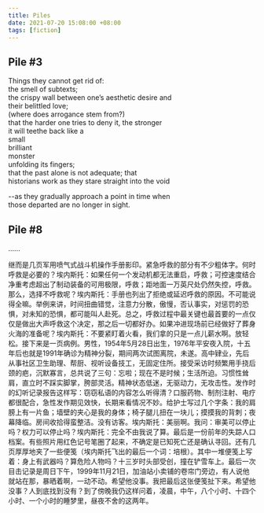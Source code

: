 ```yaml
---
title: Piles
date: 2021-07-20 15:08:00 +08:00
tags: [fiction]
---
```


## Pile \#3

Things they cannot get rid of:  
the smell of subtexts;  
the crispy wall between one’s aesthetic desire and  
their belittled love;  
(where does arrogance stem from?)  
that the harder one tries to deny it, the stronger  
it will teethe back like a  
small  
brilliant  
monster  
unfolding its fingers;  
that the past alone is not adequate; that  
historians work as they stare straight into the void  

--as they gradually approach a point in time when  
those departed are no longer in sight.  

## Pile \#8
......

继而是几页军用喷气式战斗机操作手册影印。紧急呼救的部分有不少粗体字。何时呼救是必要的？埃内斯托：如果任何一个发动机都无法重启，呼救；可控速度结合净重考虑超出了制动装备的可用极限，呼救；距地面一万英尺处仍然失控，呼救。那么，选择不呼救呢？埃内斯托：手册也列出了拒绝或延迟呼救的原因。不可能说得全嘛。举例来讲，时间扭曲错觉，注意力分散，傲慢，否认事实，对惩罚的恐惧，对未知的恐惧，都可能叫人赴死。总之，呼救过程中最关键也最首要的一点仅仅是做出大声呼救这个决定，那之后一切都好办。如果冲进现场前已经做好了葬身火海的准备呢？埃内斯托：不要紧盯着火看，我们拿的只是一点儿薪水啊。放轻松。接下来是一页病例。男性，1954年5月28日出生，1976年平安夜入院，十五年后也就是1991年确诊为精神分裂，期间两次试图离院，未遂。高中肄业，先后从事社区卫生助理、帮厨、视听设备技工，无固定住所。接受采访时频繁用手挠后颈的疤，沉默寡言，总共说了三句：忘啦；现在不是时候；生活所迫。习惯性耸肩，直立时不踩实脚掌，胯部灵活。精神状态低迷，无驱动力，无攻击性。发作时的幻听记录报告这样写：窃窃私语的内容怎么听得清？口服药物、制剂注射、电疗都很配合，急性发作期见效快，长期来看情况不妙。给护士写过几个字条：我的肩膀上有一片鱼；墙壁的夹心是我的身体；椅子腿儿扭在一块儿；摸摸我的背刺；夜幕降临。房间收拾得蛮整洁。没有访客。埃内斯托：美丽啊。我问：审美可以停止吗？权力可以停止吗？埃内斯托：完全不由我说了算。最后是一份前年的失踪人口档案。有些照片用红色记号笔圈了起来，不确定是已知死亡还是确认寻回。还有几页厚厚地夹了一些便笺（埃内斯托飞出的最后一个词：培根）。其中一堆便笺上写着：身上有武器吗？算危险人物吗？十三岁时头部受创，撞在铲雪车上。最后一次目击记录是周日下午，1999年11月21日，加油站小卖铺的卷帘门旁边，有人说他就站在那，暴晒着啊，一动不动。希望他没事。我把最后这张便笺扯下来。希望他没事？人到底找到没有？到了傍晚我仍这样问着，凌晨，中午，八个小时、十四个小时、一个小时的睡梦里，昼夜不舍的这两年。
